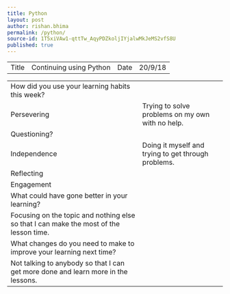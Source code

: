 ```yaml
---
title: Python
layout: post
author: rishan.bhima
permalink: /python/
source-id: 1T5xiVAw1-qttTw_AqyPDZkoljIYjalwMkJeMS2vfS8U
published: true
---
```

<table>
  <tr>
    <td>Title</td>
    <td>Continuing using Python</td>
    <td>Date</td>
    <td>20/9/18</td>
  </tr>
</table>


<table>
  <tr>
    <td>How did you use your learning habits this week?</td>
    <td></td>
  </tr>
  <tr>
    <td>Persevering</td>
    <td>Trying to solve problems on my own with no help.</td>
  </tr>
  <tr>
    <td>Questioning?</td>
    <td></td>
  </tr>
  <tr>
    <td>Independence</td>
    <td>Doing it myself and trying to get through problems.</td>
  </tr>
  <tr>
    <td>Reflecting</td>
    <td></td>
  </tr>
  <tr>
    <td>Engagement</td>
    <td></td>
  </tr>
  <tr>
    <td>What could have gone better in your learning?</td>
    <td></td>
  </tr>
  <tr>
    <td>Focusing on the topic and nothing else so that I can make the most of the lesson time. </td>
    <td></td>
  </tr>
  <tr>
    <td>What changes do you need to make to improve your learning next time?</td>
    <td></td>
  </tr>
  <tr>
    <td>Not talking to anybody so that I can get more done and learn more in the lessons.</td>
    <td></td>
  </tr>
</table>


